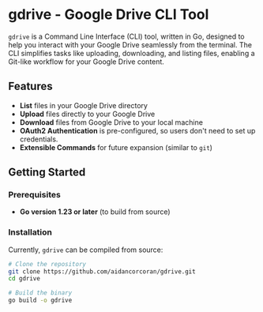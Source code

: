 # gdrive - Google Drive CLI Tool

`gdrive` is a Command Line Interface (CLI) tool, written in Go, designed to help you interact with your Google Drive seamlessly from the terminal. The CLI simplifies tasks like uploading, downloading, and listing files, enabling a Git-like workflow for your Google Drive content.

## Features

- **List** files in your Google Drive directory
- **Upload** files directly to your Google Drive
- **Download** files from Google Drive to your local machine
- **OAuth2 Authentication** is pre-configured, so users don't need to set up credentials.
- **Extensible Commands** for future expansion (similar to `git`)

## Getting Started

### Prerequisites

- **Go version 1.23 or later** (to build from source)

### Installation

Currently, `gdrive` can be compiled from source:

```bash
# Clone the repository
git clone https://github.com/aidancorcoran/gdrive.git
cd gdrive

# Build the binary
go build -o gdrive
